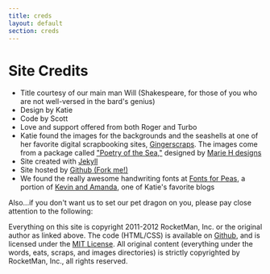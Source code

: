 ```yaml
---
title: creds
layout: default
section: creds
---
```


# Site Credits

* Title courtesy of our main man Will (Shakespeare, for those of you who are not well-versed in the bard's genius)
* Design by Katie
* Code by Scott
* Love and support offered from both Roger and Turbo
* Katie found the images for the backgrounds and the seashells at one of her favorite digital scrapbooking sites, [Gingerscraps](http://store.gingerscraps.net).
  The images come from a package called ["Poetry of the Sea,"](http://store.gingerscraps.net/Poetry-of-the-Sea.html) designed by [Marie H designs](http://mariehdesignsscrap.blogspot.com/)
* Site created with [Jekyll](http://jekyllrb.com)
* Site hosted by
  [Github (Fork me!)](http://github.com/kpetersen/kpetersen.github.com)
* We found the really awesome handwriting fonts at [Fonts for Peas](http://kevinandamanda.com/fonts/fontsforpeas), a portion of [Kevin and Amanda](http://www.kevinandamanda.com), one of Katie's favorite blogs

Also...if you don't want us to set our pet dragon on you, please pay close attention to the following:

Everything on this site is copyright 2011-2012 RocketMan, Inc. or the original author as linked above.  The code (HTML/CSS) is available on [Github](http://github.com/kpetersen/kpetersen.github.com), and is licensed under the [MIT License](http://www.opensource.org/licenses/mit-license.php).  All original content (everything under the words, eats, scraps, and images directories) is strictly copyrighted by RocketMan, Inc., all rights reserved.